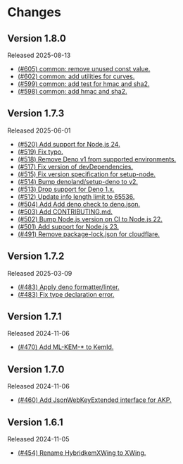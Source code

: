 # Changes

## Version 1.8.0

Released 2025-08-13

- [(#605) common: remove unused const value.](https://github.com/dajiaji/hpke-js/pull/605)
- [(#602) common: add utilities for curves.](https://github.com/dajiaji/hpke-js/pull/602)
- [(#599) common: add test for hmac and sha2.](https://github.com/dajiaji/hpke-js/pull/599)
- [(#598) common: add hmac and sha2.](https://github.com/dajiaji/hpke-js/pull/598)

## Version 1.7.3

Released 2025-06-01

- [(#520) Add support for Node.js 24.](https://github.com/dajiaji/hpke-js/pull/520)
- [(#519) Fix typo.](https://github.com/dajiaji/hpke-js/pull/519)
- [(#518) Remove Deno v1 from supported environments.](https://github.com/dajiaji/hpke-js/pull/518)
- [(#517) Fix version of devDependencies.](https://github.com/dajiaji/hpke-js/pull/517)
- [(#515) Fix version specification for setup-node.](https://github.com/dajiaji/hpke-js/pull/515)
- [(#514) Bump denoland/setup-deno to v2.](https://github.com/dajiaji/hpke-js/pull/514)
- [(#513) Drop support for Deno 1.x.](https://github.com/dajiaji/hpke-js/pull/513)
- [(#512) Update info length limit to 65536.](https://github.com/dajiaji/hpke-js/pull/512)
- [(#504) Add Add deno check to deno.json.](https://github.com/dajiaji/hpke-js/pull/504)
- [(#503) Add CONTRIBUTING.md.](https://github.com/dajiaji/hpke-js/pull/503)
- [(#502) Bump Node.js version on CI to Node.js 22.](https://github.com/dajiaji/hpke-js/pull/502)
- [(#501) Add support for Node.js 23.](https://github.com/dajiaji/hpke-js/pull/501)
- [(#491) Remove package-lock.json for cloudflare.](https://github.com/dajiaji/hpke-js/pull/491)

## Version 1.7.2

Released 2025-03-09

- [(#483) Apply deno formatter/linter.](https://github.com/dajiaji/hpke-js/pull/483)
- [(#483) Fix type declaration error.](https://github.com/dajiaji/hpke-js/pull/483)

## Version 1.7.1

Released 2024-11-06

- [(#470) Add ML-KEM-* to KemId.](https://github.com/dajiaji/hpke-js/pull/470)

## Version 1.7.0

Released 2024-11-06

- [(#460) Add JsonWebKeyExtended interface for AKP.](https://github.com/dajiaji/hpke-js/pull/460)

## Version 1.6.1

Released 2024-11-05

- [(#454) Rename HybridkemXWing to XWing.](https://github.com/dajiaji/hpke-js/pull/454)
